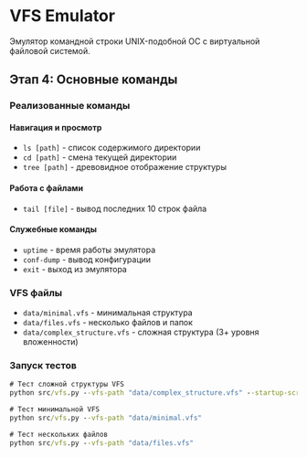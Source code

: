# VFS Emulator

Эмулятор командной строки UNIX-подобной ОС с виртуальной файловой системой.

## Этап 4: Основные команды

### Реализованные команды

#### Навигация и просмотр
- `ls [path]` - список содержимого директории
- `cd [path]` - смена текущей директории
- `tree [path]` - древовидное отображение структуры

#### Работа с файлами
- `tail [file]` - вывод последних 10 строк файла

#### Служебные команды
- `uptime` - время работы эмулятора
- `conf-dump` - вывод конфигурации
- `exit` - выход из эмулятора

### VFS файлы

- `data/minimal.vfs` - минимальная структура
- `data/files.vfs` - несколько файлов и папок  
- `data/complex_structure.vfs` - сложная структура (3+ уровня вложенности)

### Запуск тестов

```cmd
# Тест сложной структуры VFS
python src/vfs.py --vfs-path "data/complex_structure.vfs" --startup-script "scripts/test_commands.vfs"

# Тест минимальной VFS
python src/vfs.py --vfs-path "data/minimal.vfs"

# Тест нескольких файлов
python src/vfs.py --vfs-path "data/files.vfs"